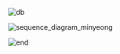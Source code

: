 
![db](https://github.com/user-attachments/assets/75a8e0a7-65a5-4f21-9001-77194b15f1a6)

![sequence_diagram_minyeong](https://github.com/user-attachments/assets/9546e6c0-be90-4acc-90c7-4e5c1507059f)

![end](https://github.com/user-attachments/assets/36f2e237-4812-4c31-b90c-697a8114b1ad)

